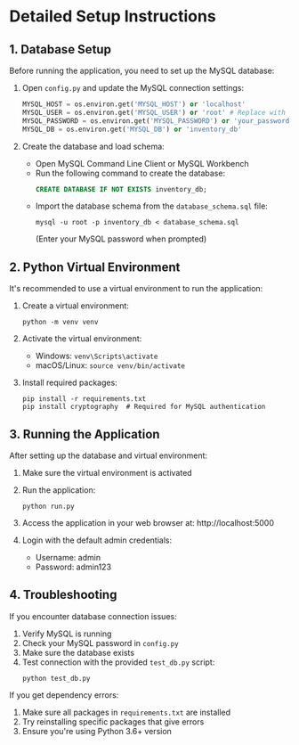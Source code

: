 # Detailed Setup Instructions

## 1. Database Setup
Before running the application, you need to set up the MySQL database:

1. Open `config.py` and update the MySQL connection settings:
   ```python
   MYSQL_HOST = os.environ.get('MYSQL_HOST') or 'localhost'
   MYSQL_USER = os.environ.get('MYSQL_USER') or 'root' # Replace with your MySQL username
   MYSQL_PASSWORD = os.environ.get('MYSQL_PASSWORD') or 'your_password_here' # Replace with your actual MySQL password
   MYSQL_DB = os.environ.get('MYSQL_DB') or 'inventory_db'
   ```

2. Create the database and load schema:
   - Open MySQL Command Line Client or MySQL Workbench
   - Run the following command to create the database:
     ```sql
     CREATE DATABASE IF NOT EXISTS inventory_db;
     ```
   - Import the database schema from the `database_schema.sql` file:
     ```
     mysql -u root -p inventory_db < database_schema.sql
     ```
     (Enter your MySQL password when prompted)

## 2. Python Virtual Environment
It's recommended to use a virtual environment to run the application:

1. Create a virtual environment:
   ```
   python -m venv venv
   ```

2. Activate the virtual environment:
   - Windows: `venv\Scripts\activate`
   - macOS/Linux: `source venv/bin/activate`

3. Install required packages:
   ```
   pip install -r requirements.txt
   pip install cryptography  # Required for MySQL authentication
   ```

## 3. Running the Application
After setting up the database and virtual environment:

1. Make sure the virtual environment is activated

2. Run the application:
   ```
   python run.py
   ```

3. Access the application in your web browser at: http://localhost:5000

4. Login with the default admin credentials:
   - Username: admin
   - Password: admin123

## 4. Troubleshooting

If you encounter database connection issues:
1. Verify MySQL is running
2. Check your MySQL password in `config.py`
3. Make sure the database exists
4. Test connection with the provided `test_db.py` script:
   ```
   python test_db.py
   ```

If you get dependency errors:
1. Make sure all packages in `requirements.txt` are installed
2. Try reinstalling specific packages that give errors
3. Ensure you're using Python 3.6+ version 